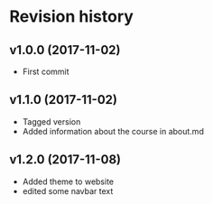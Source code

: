 Revision history
=======================================


v1.0.0 (2017-11-02)
---------------------------------------

* First commit

v1.1.0 (2017-11-02)
---------------------------------------

* Tagged version
* Added information about the course in about.md

v1.2.0 (2017-11-08)
---------------------------------------

* Added theme to website
* edited some navbar text
